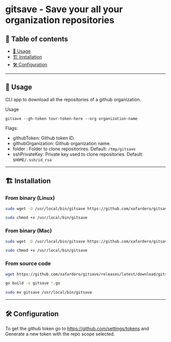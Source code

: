# gitsave - Save your all your organization repositories

## 📜 Table of contents

- [🚀 Usage](#️-usage)
- [🏗️ Installation](#-installation)
- [🛠️ Configuration](#️-configuration)

---

## 🚀 Usage

CLI app to download all the repositories of a github organization.

Usage
```
gitsave --gh-token tour-token-here --org organization-name
```

Flags:

* githubToken: Github token ID.
* githubOrganization: Github organization name.
* folder : Folder to clone repositorires. Default: `/tmp/gitsave` 
* sshPrivateKey: Private key used to clone repositories. Default: `$HOME/.ssh/id_rsa`



---

## 🏗️ Installation

### From binary (Linux)

```bash
sudo wget -O /usr/local/bin/gitsave https://github.com/xafardero/gitsave/releases/latest/download/gitsave
```
```bash
sudo chmod +x /usr/local/bin/gitsave
```

### From binary (Mac)

```bash
sudo wget -O /usr/local/bin/gitsave https://github.com/xafardero/gitsave/releases/latest/download/gitsave_darwin
```
```bash
sudo chmod +x /usr/local/bin/gitsave
```

### From source code

```bash
wget https://github.com/xafardero/gitsave/releases/latest/download/gitsave.zip
```
```bash
go build -o gitsave *.go
```
```bash
sudo mv gitsave /usr/local/bin/gitsave
```

---

## 🛠️ Configuration

To get the github token go to https://github.com/settings/tokens and Generate a new token with the repo scope selected.
